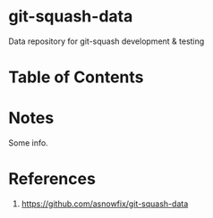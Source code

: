 # git-squash-data <!-- omit in toc -->

Data repository for git-squash development &amp; testing

# Table of Contents <!-- omit in toc -->



# Notes

Some info.

# References

1. https://github.com/asnowfix/git-squash-data

